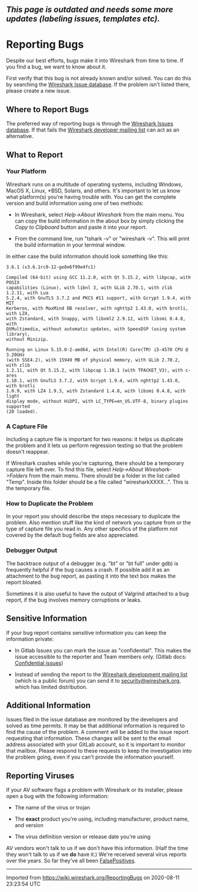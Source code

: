 *This page is outdated and needs some more updates (labeling issues, templates etc).*
---

# Reporting Bugs

Despite our best efforts, bugs make it into Wireshark from time to time. If you find a bug, we want to know about it.

First verify that this bug is not already known and/or solved. You can do this by searching the [Wireshark Issue database](https://gitlab.com/wireshark/wireshark/issues). If the problem isn't listed there, please create a new issue.

## Where to Report Bugs

The preferred way of reporting bugs is through the [Wireshark Issues database](https://gitlab.com/wireshark/wireshark/issues). If that fails the [Wireshark developer mailing list](https://www.wireshark.org/mailman/listinfo/wireshark-dev) can act as an alternative.

## What to Report

### Your Platform

Wireshark runs on a multitude of operating systems, including Windows, MacOS X, Linux, \*BSD, Solaris, and others. It's important to let us know what platform(s) you're having trouble with. You can get the complete version and build information using one of two methods:

  - In Wireshark, select *Help-\>About Wireshark* from the main menu. You can copy the build information in the about box by simply clicking the *Copy to Clipboard* button and paste it into your report.

  - From the command line, run "tshark -v" or "wireshark -v". This will print the build information in your terminal window.

In either case the build information should look something like this:

```
3.6.1 (v3.6.1rc0-12-ge8e6f99e4fc1)

Compiled (64-bit) using GCC 11.2.0, with Qt 5.15.2, with libpcap, with POSIX
capabilities (Linux), with libnl 3, with GLib 2.70.1, with zlib 1.2.11, with Lua
5.2.4, with GnuTLS 3.7.2 and PKCS #11 support, with Gcrypt 1.9.4, with MIT
Kerberos, with MaxMind DB resolver, with nghttp2 1.43.0, with brotli, with LZ4,
with Zstandard, with Snappy, with libxml2 2.9.12, with libsmi 0.4.8, with
QtMultimedia, without automatic updates, with SpeexDSP (using system library),
without Minizip.

Running on Linux 5.15.0-2-amd64, with Intel(R) Core(TM) i5-4570 CPU @ 3.20GHz
(with SSE4.2), with 15949 MB of physical memory, with GLib 2.70.2, with zlib
1.2.11, with Qt 5.15.2, with libpcap 1.10.1 (with TPACKET_V3), with c-ares
1.18.1, with GnuTLS 3.7.2, with Gcrypt 1.9.4, with nghttp2 1.43.0, with brotli
1.0.9, with LZ4 1.9.3, with Zstandard 1.4.8, with libsmi 0.4.8, with light
display mode, without HiDPI, with LC_TYPE=en_US.UTF-8, binary plugins supported
(20 loaded).
```

### A Capture File

Including a capture file is important for two reasons: it helps us duplicate the problem and it lets us perform regression testing so that the problem doesn't reappear.

If Wireshark crashes while you're capturing, there should be a temporary capture file left over. To find this file, select *Help-\>About Wireshark-\>Folders* from the main menu. There should be a folder in the list called "Temp". Inside this folder should be a file called "wiresharkXXXX...". This is the temporary file.

### How to Duplicate the Problem

In your report you should describe the steps necessary to duplicate the problem. Also mention stuff like the kind of network you capture from or the type of capture file you read in. Any other specifics of the platform not covered by the default bug fields are also appreciated.

### Debugger Output

The backtrace output of a debugger (e.g. "bt" or "bt full" under gdb) is frequently helpful if the bug causes a crash. If possible add it as an attachment to the bug report, as pasting it into the text box makes the report bloated.

Sometimes it is also useful to have the output of Valgrind attached to a bug report, if the bug involves memory corruptions or leaks.

## Sensitive Information

If your bug report contains sensitive information you can keep the information private:

  - In Gitlab Issues you can mark the issue as "confidential". This makes the issue accessible to the reporter and Team members only. (Gitlab docs: [Confidential issues](https://docs.gitlab.com/ee/user/project/issues/confidential_issues.html))

  - Instead of sending the report to the [Wireshark development mailing list](https://www.wireshark.org/mailman/listinfo/wireshark-dev) (which is a public forum) you can send it to <security@wireshark.org>, which has limited distribution.

## Additional Information

Issues filed in the issue database are monitored by the developers and solved as time permits. It may be that additional information is required to find the cause of the problem. A comment will be added to the issue report requesting that information. These changes will be sent to the email address associated with your GitLab account,
so it is important to monitor that mailbox. Please respond to these requests to keep the investigation into the
problem going, even if you can't provide the information yourself.

## Reporting Viruses

If your AV software flags a problem with Wireshark or its installer, please open a bug with the following information:

  - The name of the virus or trojan

  - The **exact** product you're using, including manufacturer, product name, and version

  - The virus definition version or release date you're using

AV vendors won't talk to us if we don't have this information. (Half the time they won't talk to us if we **do** have it.) We're received several virus reports over the years. So far they've all been [FalsePositives](/FalsePositives).

---

Imported from https://wiki.wireshark.org/ReportingBugs on 2020-08-11 23:23:54 UTC
